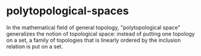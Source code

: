 # polytopological-spaces
In the mathematical field of general topology, "polytopological space" generalizes the notion of topological space: instead of putting one topology on a set, a family of topologies that is linearly ordered by the inclusion relation is put on a set.
